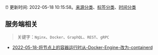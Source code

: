 :alarm_clock: 更新时间: 2022-05-18 10:15:58。[来源分类](../README.md)、[标签分类](../TAGS.md)、[时间分类](../TIMELINE.md)

## 服务端相关


> 关键字：`Nginx`、`Docker`、`GraphQL`、`REST`、`gRPC`



- [2022-05-18-将节点上的容器运行时从-Docker-Engine-改为-containerd](https://www.v2ex.com/t/853747) 